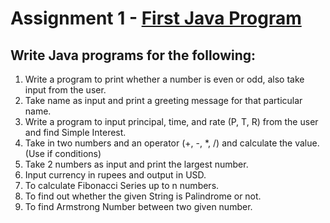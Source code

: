 # Assignment 1 - [First Java Program](https://youtu.be/TAtrPoaJ7gc)

## Write Java programs for the following:

1. Write a program to print whether a number is even or odd, also take input from the user.
1. Take name as input and print a greeting message for that particular name.
1. Write a program to input principal, time, and rate (P, T, R) from the user and find Simple Interest.
1. Take in two numbers and an operator (+, -, *, /) and calculate the value. (Use if conditions)
1. Take 2 numbers as input and print the largest number.
1. Input currency in rupees and output in USD.
1. To calculate Fibonacci Series up to n numbers.
1. To find out whether the given String is Palindrome or not.
1. To find Armstrong Number between two given number.
